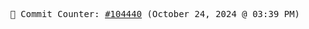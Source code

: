 <p align="center">
    <samp>
        📮 Commit Counter: <a href="https://github.com/Javascript-void0/Javascript-void0/commits/main">#104440</a> (October 24, 2024 @ 03:39 PM)
    </samp>
</p>